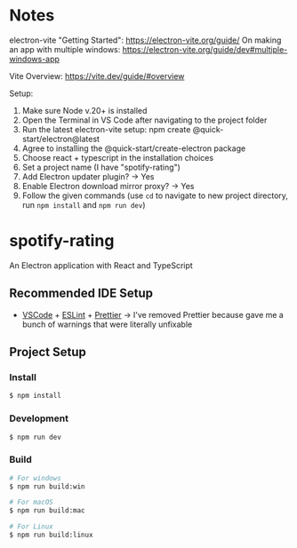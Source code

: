 # Notes
electron-vite "Getting Started": https://electron-vite.org/guide/
On making an app with multiple windows: https://electron-vite.org/guide/dev#multiple-windows-app

Vite Overview: https://vite.dev/guide/#overview


Setup:
1. Make sure Node v.20+ is installed
2. Open the Terminal in VS Code after navigating to the project folder
3. Run the latest electron-vite setup: npm create @quick-start/electron@latest
4. Agree to installing the @quick-start/create-electron package
5. Choose react + typescript in the installation choices
6. Set a project name (I have "spotify-rating")
7. Add Electron updater plugin? -> Yes
8. Enable Electron download mirror proxy? -> Yes
9. Follow the given commands (use `cd` to navigate to new project directory, run `npm install` and `npm run dev`)





# spotify-rating

An Electron application with React and TypeScript

## Recommended IDE Setup

- [VSCode](https://code.visualstudio.com/) + [ESLint](https://marketplace.visualstudio.com/items?itemName=dbaeumer.vscode-eslint) + [Prettier](https://marketplace.visualstudio.com/items?itemName=esbenp.prettier-vscode)
 -> I've removed Prettier because gave me a bunch of warnings that were literally unfixable

## Project Setup

### Install

```bash
$ npm install
```

### Development

```bash
$ npm run dev
```

### Build

```bash
# For windows
$ npm run build:win

# For macOS
$ npm run build:mac

# For Linux
$ npm run build:linux
```

